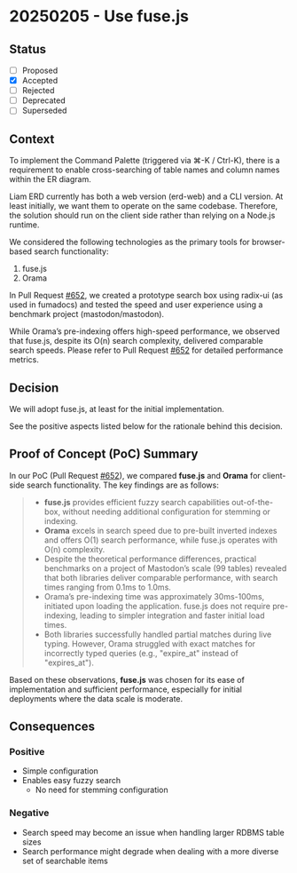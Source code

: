 # 20250205 - Use fuse.js

## Status

- [ ] Proposed
- [x] Accepted
- [ ] Rejected
- [ ] Deprecated
- [ ] Superseded

## Context

To implement the Command Palette (triggered via ⌘-K / Ctrl-K), there is a requirement to enable cross-searching of table names and column names within the ER diagram.

Liam ERD currently has both a web version (erd-web) and a CLI version. At least initially, we want them to operate on the same codebase. Therefore, the solution should run on the client side rather than relying on a Node.js runtime.

We considered the following technologies as the primary tools for browser-based search functionality:

1. fuse.js
2. Orama

In Pull Request [#652](https://github.com/liam-hq/liam/pull/652), we created a prototype search box using radix-ui (as used in fumadocs) and tested the speed and user experience using a benchmark project (mastodon/mastodon).

While Orama’s pre-indexing offers high-speed performance, we observed that fuse.js, despite its O(n) search complexity, delivered comparable search speeds. Please refer to Pull Request [#652](https://github.com/liam-hq/liam/pull/652) for detailed performance metrics.

## Decision

We will adopt fuse.js, at least for the initial implementation.

See the positive aspects listed below for the rationale behind this decision.

## Proof of Concept (PoC) Summary

In our PoC (Pull Request [#652](https://github.com/liam-hq/liam/pull/652)), we compared **fuse.js** and **Orama** for client-side search functionality. The key findings are as follows:

> - **fuse.js** provides efficient fuzzy search capabilities out-of-the-box, without needing additional configuration for stemming or indexing.
> - **Orama** excels in search speed due to pre-built inverted indexes and offers O(1) search performance, while fuse.js operates with O(n) complexity.
> - Despite the theoretical performance differences, practical benchmarks on a project of Mastodon’s scale (99 tables) revealed that both libraries deliver comparable performance, with search times ranging from 0.1ms to 1.0ms.
> - Orama’s pre-indexing time was approximately 30ms-100ms, initiated upon loading the application. fuse.js does not require pre-indexing, leading to simpler integration and faster initial load times.
> - Both libraries successfully handled partial matches during live typing. However, Orama struggled with exact matches for incorrectly typed queries (e.g., "expire_at" instead of "expires_at").

Based on these observations, **fuse.js** was chosen for its ease of implementation and sufficient performance, especially for initial deployments where the data scale is moderate.

## Consequences

### Positive

- Simple configuration
- Enables easy fuzzy search
  - No need for stemming configuration

### Negative

- Search speed may become an issue when handling larger RDBMS table sizes
- Search performance might degrade when dealing with a more diverse set of searchable items

